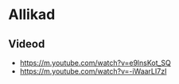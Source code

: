 # Allikad

## Videod
* https://m.youtube.com/watch?v=e9lnsKot_SQ
* https://m.youtube.com/watch?v=-iWaarLI7zI
